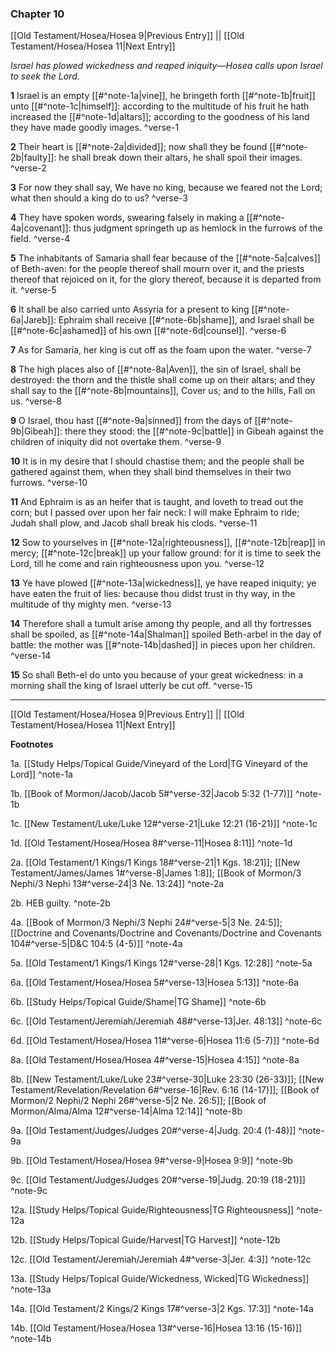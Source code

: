 ### Chapter 10

[[Old Testament/Hosea/Hosea 9|Previous Entry]]  ||  [[Old Testament/Hosea/Hosea 11|Next Entry]]

*Israel has plowed wickedness and reaped iniquity—Hosea calls upon Israel to seek the Lord.*

**1**  Israel is an empty [[#^note-1a|vine]], he bringeth forth [[#^note-1b|fruit]] unto [[#^note-1c|himself]]: according to the multitude of his fruit he hath increased the [[#^note-1d|altars]]; according to the goodness of his land they have made goodly images. ^verse-1

**2**  Their heart is [[#^note-2a|divided]]; now shall they be found [[#^note-2b|faulty]]: he shall break down their altars, he shall spoil their images. ^verse-2

**3**  For now they shall say, We have no king, because we feared not the Lord; what then should a king do to us? ^verse-3

**4**  They have spoken words, swearing falsely in making a [[#^note-4a|covenant]]: thus judgment springeth up as hemlock in the furrows of the field. ^verse-4

**5**  The inhabitants of Samaria shall fear because of the [[#^note-5a|calves]] of Beth-aven: for the people thereof shall mourn over it, and the priests thereof that rejoiced on it, for the glory thereof, because it is departed from it. ^verse-5

**6**  It shall be also carried unto Assyria for a present to king [[#^note-6a|Jareb]]: Ephraim shall receive [[#^note-6b|shame]], and Israel shall be [[#^note-6c|ashamed]] of his own [[#^note-6d|counsel]]. ^verse-6

**7**  As for Samaria, her king is cut off as the foam upon the water. ^verse-7

**8**  The high places also of [[#^note-8a|Aven]], the sin of Israel, shall be destroyed: the thorn and the thistle shall come up on their altars; and they shall say to the [[#^note-8b|mountains]], Cover us; and to the hills, Fall on us. ^verse-8

**9**  O Israel, thou hast [[#^note-9a|sinned]] from the days of [[#^note-9b|Gibeah]]: there they stood: the [[#^note-9c|battle]] in Gibeah against the children of iniquity did not overtake them. ^verse-9

**10**  It is in my desire that I should chastise them; and the people shall be gathered against them, when they shall bind themselves in their two furrows. ^verse-10

**11**  And Ephraim is as an heifer that is taught, and loveth to tread out the corn; but I passed over upon her fair neck: I will make Ephraim to ride; Judah shall plow, and Jacob shall break his clods. ^verse-11

**12**  Sow to yourselves in [[#^note-12a|righteousness]], [[#^note-12b|reap]] in mercy; [[#^note-12c|break]] up your fallow ground: for it is time to seek the Lord, till he come and rain righteousness upon you. ^verse-12

**13**  Ye have plowed [[#^note-13a|wickedness]], ye have reaped iniquity; ye have eaten the fruit of lies: because thou didst trust in thy way, in the multitude of thy mighty men. ^verse-13

**14**  Therefore shall a tumult arise among thy people, and all thy fortresses shall be spoiled, as [[#^note-14a|Shalman]] spoiled Beth-arbel in the day of battle: the mother was [[#^note-14b|dashed]] in pieces upon her children. ^verse-14

**15**  So shall Beth-el do unto you because of your great wickedness: in a morning shall the king of Israel utterly be cut off. ^verse-15


---
[[Old Testament/Hosea/Hosea 9|Previous Entry]]  ||  [[Old Testament/Hosea/Hosea 11|Next Entry]]


**Footnotes**


1a. [[Study Helps/Topical Guide/Vineyard of the Lord|TG Vineyard of the Lord]] ^note-1a

1b. [[Book of Mormon/Jacob/Jacob 5#^verse-32|Jacob 5:32 (1-77)]] ^note-1b

1c. [[New Testament/Luke/Luke 12#^verse-21|Luke 12:21 (16-21)]] ^note-1c

1d. [[Old Testament/Hosea/Hosea 8#^verse-11|Hosea 8:11]] ^note-1d

2a. [[Old Testament/1 Kings/1 Kings 18#^verse-21|1 Kgs. 18:21]]; [[New Testament/James/James 1#^verse-8|James 1:8]]; [[Book of Mormon/3 Nephi/3 Nephi 13#^verse-24|3 Ne. 13:24]] ^note-2a

2b. HEB guilty. ^note-2b

4a. [[Book of Mormon/3 Nephi/3 Nephi 24#^verse-5|3 Ne. 24:5]]; [[Doctrine and Covenants/Doctrine and Covenants/Doctrine and Covenants 104#^verse-5|D&C 104:5 (4-5)]] ^note-4a

5a. [[Old Testament/1 Kings/1 Kings 12#^verse-28|1 Kgs. 12:28]] ^note-5a

6a. [[Old Testament/Hosea/Hosea 5#^verse-13|Hosea 5:13]] ^note-6a

6b. [[Study Helps/Topical Guide/Shame|TG Shame]] ^note-6b

6c. [[Old Testament/Jeremiah/Jeremiah 48#^verse-13|Jer. 48:13]] ^note-6c

6d. [[Old Testament/Hosea/Hosea 11#^verse-6|Hosea 11:6 (5-7)]] ^note-6d

8a. [[Old Testament/Hosea/Hosea 4#^verse-15|Hosea 4:15]] ^note-8a

8b. [[New Testament/Luke/Luke 23#^verse-30|Luke 23:30 (26-33)]]; [[New Testament/Revelation/Revelation 6#^verse-16|Rev. 6:16 (14-17)]]; [[Book of Mormon/2 Nephi/2 Nephi 26#^verse-5|2 Ne. 26:5]]; [[Book of Mormon/Alma/Alma 12#^verse-14|Alma 12:14]] ^note-8b

9a. [[Old Testament/Judges/Judges 20#^verse-4|Judg. 20:4 (1-48)]] ^note-9a

9b. [[Old Testament/Hosea/Hosea 9#^verse-9|Hosea 9:9]] ^note-9b

9c. [[Old Testament/Judges/Judges 20#^verse-19|Judg. 20:19 (18-21)]] ^note-9c

12a. [[Study Helps/Topical Guide/Righteousness|TG Righteousness]] ^note-12a

12b. [[Study Helps/Topical Guide/Harvest|TG Harvest]] ^note-12b

12c. [[Old Testament/Jeremiah/Jeremiah 4#^verse-3|Jer. 4:3]] ^note-12c

13a. [[Study Helps/Topical Guide/Wickedness, Wicked|TG Wickedness]] ^note-13a

14a. [[Old Testament/2 Kings/2 Kings 17#^verse-3|2 Kgs. 17:3]] ^note-14a

14b. [[Old Testament/Hosea/Hosea 13#^verse-16|Hosea 13:16 (15-16)]] ^note-14b